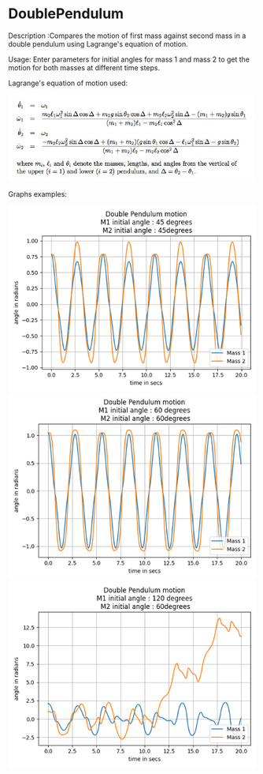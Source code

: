 # DoublePendulum

Description :Compares the motion of first mass against second mass in a double pendulum using Lagrange's equation of motion.

Usage: Enter parameters for initial angles for mass 1 and mass 2 to get the motion for both masses at different time steps.

Lagrange's equation of motion used: 

![](image/lagrange.jpg)

Graphs examples:


![](image/myplot1.png)
![](image/myplot2.png)
![](image/myplot4.png)


